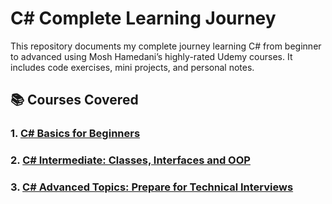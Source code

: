 # C# Complete Learning Journey
This repository documents my complete journey learning C# from beginner to advanced using Mosh Hamedani’s highly-rated Udemy courses. It includes code exercises, mini projects, and personal notes.

## 📚 Courses Covered

###  1. [C# Basics for Beginners](https://www.udemy.com/course/csharp-tutorial-for-beginners/)
###  2. [C# Intermediate: Classes, Interfaces and OOP](https://www.udemy.com/course/csharp-intermediate-classes-interfaces-and-oop/)
###  3. [C# Advanced Topics: Prepare for Technical Interviews](https://www.udemy.com/course/csharp-advanced/)

